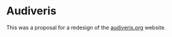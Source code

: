 # Audiveris

This was a proposal for a redesign of the [audiveris.org](http://audiveris.org) website.
